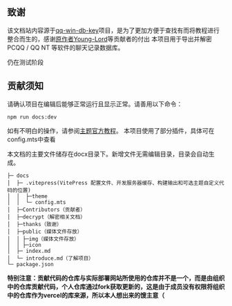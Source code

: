## 致谢
该文档站内容源于[qq-win-db-key](https://github.com/QQBackup/qq-win-db-key)项目，是为了更加方便于查找有而将教程进行整合而生的，感谢[原作者Young-Lord](https://github.com/Young-Lord)等贡献者的付出
本项目用于导出并解密 PCQQ / QQ NT 等软件的聊天记录数据库。

仍在测试阶段

## 贡献须知

请确认项目在编辑后能够正常运行且显示正常。请善用以下命令：

```shell
npm run docs:dev
```

如有不明白的操作，请参阅[主题官方教程](https://vitepress.dev/zh/guide/getting-started)。
本项目使用了部分插件，具体可在config.mts中查看

本文档的主要文件储存在docx目录下。新增文件无需编辑目录，目录会自动生成。

```shell
├─ docs
│  ├─ .vitepress(VitePress 配置文件、开发服务器缓存、构建输出和可选主题自定义代码的位置)
│  │  ├─theme
│  │  └─ config.mts  
│  ├─Contributors（贡献者） 
│  ├─decrypt（解密相关文档）     
│  ├─thanks（致谢）
│  ├─public（媒体文件存放）                                          
│  │ ├─img（媒体文件存放）                                  
│  │ ├─icon                                                                                        
│  ├─ index.md
│  └─ introduce.md（了解项目）
└─ package.json
```

**特别注意：贡献代码的仓库与实际部署网站所使用的仓库并不是一个，而是由组织中的仓库贡献代码，个人仓库通过fork获取更新的，这是由于成员没有权限将组织中的仓库作为vercel的库来源，所以本人想出来的馊主意（**